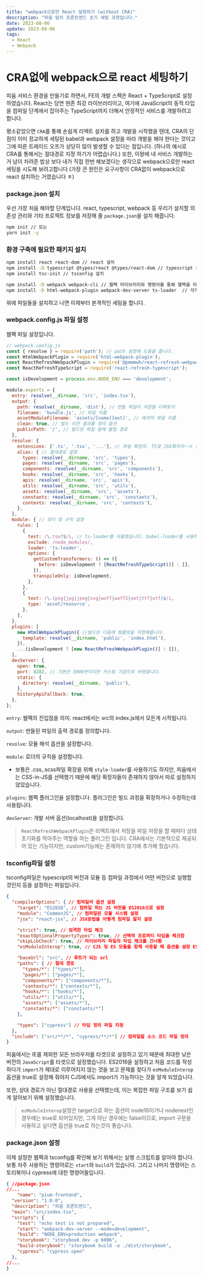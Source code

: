 ```yaml
---
title: "webpack으로만 React 설정하기 (without CRA)"
description: "피움 팀의 프론트엔드 초기 세팅 과정입니다."
date: 2023-08-06
update: 2023-08-06
tags:
  - React
  - Webpack
---
```


# CRA없에 webpack으로 react 세팅하기

피움 서비스 환경을 만들기로 하면서, FE의 개발 스펙은 React + TypeScript로 설정하였습니다. React는 당연 현존 최강 라이브러리이고, 여기에 JavaScript의 동적 타입을 컴파일 단계에서 잡아주는 TypeScript까지 더해서 안정적인 서비스를 개발하려고 합니다. 

평소같았으면 `CRA`를 통해 손쉽게 리액트 설치를 하고 개발을 시작했을 텐데, CRA의 단점이 이미 정교하게 세팅된 babel과 webpack 설정을 따라 개발을 해야 한다는 것이고 그에 따른 트레이드 오프가 상당히 많이 발생할 수 있다는 점입니다. (하나의 예시로 CRA를 통해서는 절대경로 지정 하기가 어렵습니다.) 또한, 이왕에 내 서비스 개발하는거 남이 차려준 밥상 보다 내가 직접 한번 해보겠다는 생각으로 webpack으로만 react세팅을 시도해 보려고합니다 (가장 큰 원인은 요구사항이 CRA없이 webpack으로 react 설치하는 거였습니다 ㅎ)

### package.json 설치

우선 가장 처음 해야할 단계입니다. react, typescript, webpack 등 우리가 설치할 의존성 관리와 기타 프로젝트 정보를 저장해 줄 `package.json`을 설치 해줍니다.

```bash
npm init // 또는
yarn init -y
```

### 환경 구축에 필요한 패키지 설치

```bash
npm install react react-dom // react 설치
npm install -D typescript @types/react @types/react-dom // typescript 설치
npm install tsc-init // tsconfig 설치

npm install -D webpack webpack-cli // 웹팩 라이브러리와 명령어를 통해 웹팩을 이용할 수 있는 라이브러리 설치
npm install -D html-webpack-plugin webpack-dev-server ts-loader  // 각각 번들 후 html파일을 만들어주는 플러그인, 개발할 때 사용할 웹 서버, typescript파일을 javascript로 변환하는 webpack loader 설치
```

위에 파일들을 설치하고 나면 이제부터 본격적인 세팅을 합니다.

### webpack.config.js 파일 설정

웹팩 파일 설정입니다. 

```jsx
// webpack.config.js
const { resolve } = require('path'); // path 설정에 도움을 줍니다.
const HtmlWebpackPlugin = require('html-webpack-plugin');
const ReactRefreshWebpackPlugin = require('@pmmmwh/react-refresh-webpack-plugin');
const ReactRefreshTypeScript = require('react-refresh-typescript');

const isDevelopment = process.env.NODE_ENV === 'development';

module.exports = {
  entry: resolve(__dirname, 'src', 'index.tsx'), 
  output: {
    path: resolve(__dirname, 'dist'), // 번들 파일이 저장될 디렉토리
    filename: 'bundle.js', // 파일 이름
    assetModuleFilename: 'assets/[name][ext]', // 에셋의 파일 이름
    clean: true, // 빌드 이전 결과물 정리 옵션
    publicPath: '/', // 빌드된 파일 앞에 붙일 경로
  },
  resolve: {
    extensions: ['.ts', '.tsx', '...'], // 파일 확장자. TS및 JSX확자자ㅡㄹ 설정했습니다.
    alias: { // 절대경로 설정
      types: resolve(__dirname, 'src', 'types'),
      pages: resolve(__dirname, 'src', 'pages'),
      components: resolve(__dirname, 'src', 'components'),
      hooks: resolve(__dirname, 'src', 'hooks'),
      apis: resolve(__dirname, 'src', 'apis'),
      utils: resolve(__dirname, 'src', 'utils'),
      assets: resolve(__dirname, 'src', 'assets'),
      constants: resolve(__dirname, 'src', 'constants'),
      contexts: resolve(__dirname, 'src', 'contexts'),
    },
  },
  module: { // 로더 및 규칙 설정
    rules: [
      {
        test: /\.tsx?$/i, // ts-loader를 사용했습니다. babel-loader를 사용하지 않은 이유는 IE까지 폴리필 지원을 하지 않아도 되기 때문입니ㅏㄷ.
        exclude: /node_modules/,
        loader: 'ts-loader',
        options: {
          getCustomTransformers: () => ({
            before: isDevelopment ? [ReactRefreshTypeScript()] : [],
          }),
          transpileOnly: isDevelopment,
        },
      },
      {
        test: /\.(png|jpg|jpeg|svg|woff|woff2|eot|ttf|otf)$/i,
        type: 'asset/resource',
      },
    ],
  },
  plugins: [
    new HtmlWebpackPlugin({ //빌드된 다음에 템플릿을 지정해줍니다.
      template: resolve(__dirname, 'public', 'index.html'),
    }),
    ...(isDevelopment ? [new ReactRefreshWebpackPlugin()] : []),
  ],
  devServer: {
    open: true,
    port: 8282, // 기본은 3000번이지만 커스텀 기념으로 바꿨씁니다.
    static: {
      directory: resolve(__dirname, 'public'),
    },
    historyApiFallback: true,
  },
};
```

`entry`: 웹팩의 진입점을 의미. react에서는 src의 index.js에서 모든게 시작됩니다.

`output`: 번들된 파일의 출력 경로를 정의합니다.

`resolve`: 모듈 해석 옵션을 설정합니다.

`module`: 로더의 규칙을 설정합니다.

- 보통은 .css,.scss파일 확장을 위해 `style-loader`를 사용하기도 하지만, 피움에서는 CSS-in-JS를 선택했기 때문에 해당 확장자들이 존재하지 않아서 따로 설정하지 않았습니다.

`plugins`:  웹팩 플러그인을 설정합니다. 플러그인은 빌드 과정을 확장하거나 수정하는데 사용됩니다.

`devServer`: 개발 서버 옵션(localhost)을 설정합니다. 

> `ReactRefreshWebpackPlugin`은 리액트에서 저장을 파일 저장을 할 때마다 상태 초기화를 막아주는 역할을 하는 플러그인 입니다. CRA에서는 기본적으로 제공되어 있는 기능이지만, custom기능에는 존재하지 않기에 추가해 줬습니다.

### tsconfig파일 설정

tsconfig파일은 typescript의 버전과 모듈 등 컴파일 과정에서 어떤 버전으로 실행할 것인지 등을 설정하는 파일입니다.

```json
{
  "compilerOptions": { // 컴파일러 옵션 설정
    "target": "ES2016", // 컴파일 하는 JS 버전을 ES2016으로 설정
    "module": "CommonJS", // 컴파일된 모듈 시스템 설정
    "jsx": "react-jsx", // JSX문법을 어떻게 컴파일 할지 설정

    "strict": true, // 엄격한 타입 체크
    "exactOptionalPropertyTypes": true, // 선택적 프로퍼티 타입을 체크함
    "skipLibCheck": true, // 라이브러리 파일의 타입 체크를 건너뜀
    "esModuleInterop": true, // CJS 및 ES 모듈을 함께 사용할 때 옵션을 설정 ES6 모듈 사양을 준수하여 CJS사용 가능하게 함. (즉 import 가능)

    "baseUrl": "src", // 루트가 되는 url
    "paths": { // 절대 경로
      "types/*": ["types/*"],
      "pages/*": ["pages/*"],
      "components/*": ["components/*"],
      "contexts/*": ["contexts/*"],
      "hooks/*": ["hooks/*"],
      "utils/*": ["utils/*"],
      "assets/*": ["assets/*"],
      "constants/*": ["constants/*"]
    },

    "types": ["cypress"] // 타입 정의 파일 지정
  },
  "include": ["src/**/*", "cypress/**/*"] // 컴파일할 소스 코드 파일 정의
}
```

피움에서는 IE를 제외한 모든 브라우저를 타겟으로 설정하고 있기 때문에 최대한 낮은 버전의 `JavaScript`를 타겟으로 설정했습니다. ES2016을 설정하고 처음 코드를 작성하다가 `import`가 제대로 이루어지지 않는 것을 보고 문제를 찾다가 `esModuleInterop`옵션을 true로 설정해 줘야지 CJS에서도 import가 가능하다는 것을 알게 되었습니다. 

또한, 상대 경로가 아닌 절대경로 사용을 선택했는데, 이는 복잡한 파일 구조를 보기 쉽게 알아보기 위해 설정했습니다.

> `esModuleInterop`설정은 target으로 하는 옵션이 node16이거나 nodenext인 경우에는 true로 되어있지만, 그게 아닌 경우에는 false이므로, import 구문을 사용하고 싶다면 옵션을 true로 하는것이 좋습니다.

### package.json 설정

이제 설정한 웹팩과 tsconfig를 확인해 보기 위해서는 실행 스크립트를 알아야 합니다. 보통 자주 사용하는 명령어로는 `start`와 `build`가 있습니다. 그리고 나머지 명령어는 스토리북이나 cypress에 대한 명령어들입니다.
```json
{ //package.json
//...
	"name": "pium-frontend",
  "version": "1.0.0",
  "description": "피움 프론트엔드",
  "main": "src/index.tsx",
  "scripts": {
    "test": "echo test is not prepared",
    "start": "webpack-dev-server --mode=development",
    "build": "NODE_ENV=production webpack",
    "storybook": "storybook dev -p 6006",
    "build-storybook": "storybook build -o ./dist/storybook",
    "cypress": "cypress open"
  },
//...
}
```
